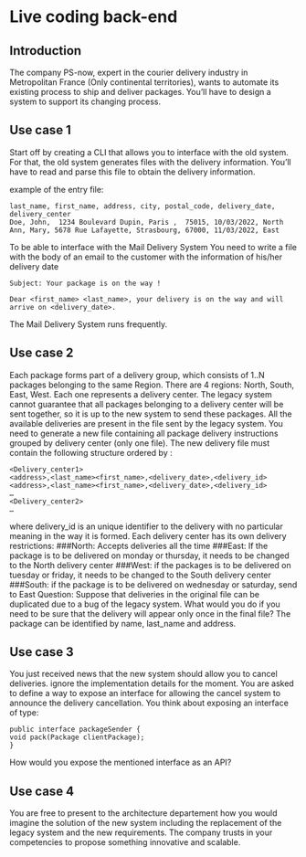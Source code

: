 # Live coding back-end

## Introduction 

The company PS-now, expert in the courier delivery industry in Metropolitan France (Only continental territories), wants to automate its existing process to ship and deliver packages. You’ll have to design a system to support its changing process.

## Use case 1

Start off by creating a CLI that allows you to interface with the old system. For that, the old system generates files with the delivery information. You’ll have to read and parse this file to obtain the delivery information.

example of the entry file:

```
last_name, first_name, address, city, postal_code, delivery_date, delivery_center
Doe, John,  1234 Boulevard Dupin, Paris ,  75015, 10/03/2022, North
Ann, Mary, 5678 Rue Lafayette, Strasbourg, 67000, 11/03/2022, East
```
To be able to interface with the Mail Delivery System You need to write a file with the body of an email to the customer with the information of his/her delivery date

```
Subject: Your package is on the way !

Dear <first_name> <last_name>, your delivery is on the way and will arrive on <delivery_date>.
```

The Mail Delivery System runs frequently.


## Use case 2

Each package forms part of a delivery group, which consists of 1..N packages belonging to the same Region. There are 4 regions: North, South, East, West. Each one represents a delivery center.
The legacy system cannot guarantee that all packages belonging to a delivery center will be sent together, so it is up to the new system to send these packages.
All the available deliveries are present in the file sent by the legacy system. You need to generate a new file containing all package delivery instructions grouped by delivery center (only one file).
The new delivery file must contain the following structure ordered by :
```
<Delivery_center1>
<address>,<last_name><first_name>,<delivery_date>,<delivery_id>
<address>,<last_name><first_name>,<delivery_date>,<delivery_id>
…
<Delivery_center2>
…
```

where delivery_id is an unique identifier to the delivery with no particular meaning in the way it is formed. 
Each delivery center has its own delivery restrictions:
###North: 
Accepts deliveries all the time
###East:
If the package is to be delivered on monday or thursday, it needs to be changed to the North delivery center
###West:
if the packages is to be delivered on tuesday or friday,  it needs to be changed to the South delivery center
###South:
if the package is to be delivered on wednesday or saturday, send to East
Question:
Suppose that deliveries in the original file can be duplicated due to a bug of the legacy system. What would you do if you need to be sure that the delivery will appear only once in the final file? The package can be identified by name, last_name and address.

## Use case 3

You just received news that the new system should allow you to cancel deliveries. ignore the implementation details for the moment. You are asked to define a way to expose an interface for allowing the cancel system to announce the delivery cancellation. You think about  exposing an interface of type:

```
public interface packageSender {
void pack(Package clientPackage);
}
```

How would you expose the mentioned interface as an API?

## Use case 4

You are free to present to the architecture departement how you would imagine the solution of the new system including the replacement of the legacy system and the new requirements. The company trusts in your competencies to propose something innovative and scalable.

